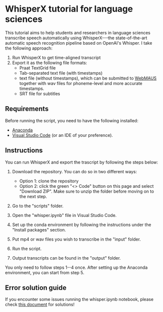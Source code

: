 # WhisperX tutorial for language sciences
This tutorial aims to help students and researchers in language sciences transcribe speech automatically using WhisperX---the state-of-the-art automatic speech recognition pipeline based on OpenAI's Whisper. I take the following approach:

1. Run WhisperX to get time-aligned transcript
2. Export it as the following file formats:
    - Praat TextGrid file
    - Tab-separated text file (with timestamps)
    - text file (without timestamps), which can be submitted to [WebMAUS](https://clarin.phonetik.uni-muenchen.de/BASWebServices/interface/WebMAUSBasic) together with wav files for phoneme-level and more accurate timestamps. 
    - SRT file for subtitles


## Requirements
Before running the script, you need to have the following installed:
- [Anaconda](https://www.anaconda.com/download/success)
- [Visual Studio Code](https://code.visualstudio.com/download) (or an IDE of your preference).


## Instructions
You can run WhisperX and export the trascript by following the steps below:

1. Download the repository. You can do so in two different ways:
    - Option 1: clone the repository
    - Option 2: click the green "<> Code" button on this page and select "Download ZIP". Make sure to unzip the folder before moving on to the next step. 

2. Go to the "scripts" folder.

3. Open the "whisper.ipynb" file in Visual Studio Code.

4. Set up the conda environment by following the instructions under the "Install packages" section.

5. Put mp4 or wav files you wish to transcribe in the "input" folder.

6. Run the script.

7. Output transcripts can be found in the "output" folder.

You only need to follow steps 1--4 once. After setting up the Anaconda environment, you can start from step 5.

## Error solution guide
If you encounter some issues running the whisper.ipynb notebook, please check [this document](https://docs.google.com/document/d/1GwX3aM83n4W-JVmOpEvhqh_H0Fmwd2kcZDsic5WiXR4/edit?usp=sharing) for solutions! 

